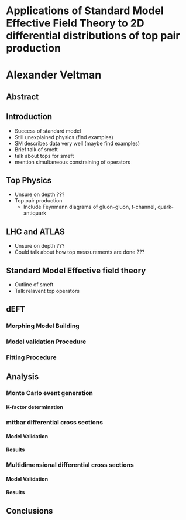 # Applications of Standard Model Effective Field Theory to 2D differential distributions of top pair production
# Alexander Veltman

## Abstract

## Introduction
- Success of standard model
- Still unexplained physics (find examples)
- SM describes data very well (maybe find examples)
- Brief talk of smeft
- talk about tops for smeft
- mention simultaneous constraining of operators

## Top Physics
- Unsure on depth ???
- Top pair production
    - Include Feynmann diagrams of gluon-gluon, t-channel, quark-antiquark

## LHC and ATLAS
- Unsure on depth ???
- Could talk about how top measurements are done ???

## Standard Model Effective field theory
- Outline of smeft
- Talk relavent top operators

## dEFT
### Morphing Model Building
### Model validation Procedure
### Fitting Procedure

## Analysis

### Monte Carlo event generation
#### K-factor determination

### mttbar differential cross sections
#### Model Validation
#### Results

### Multidimensional differential cross sections
#### Model Validation
#### Results

## Conclusions
